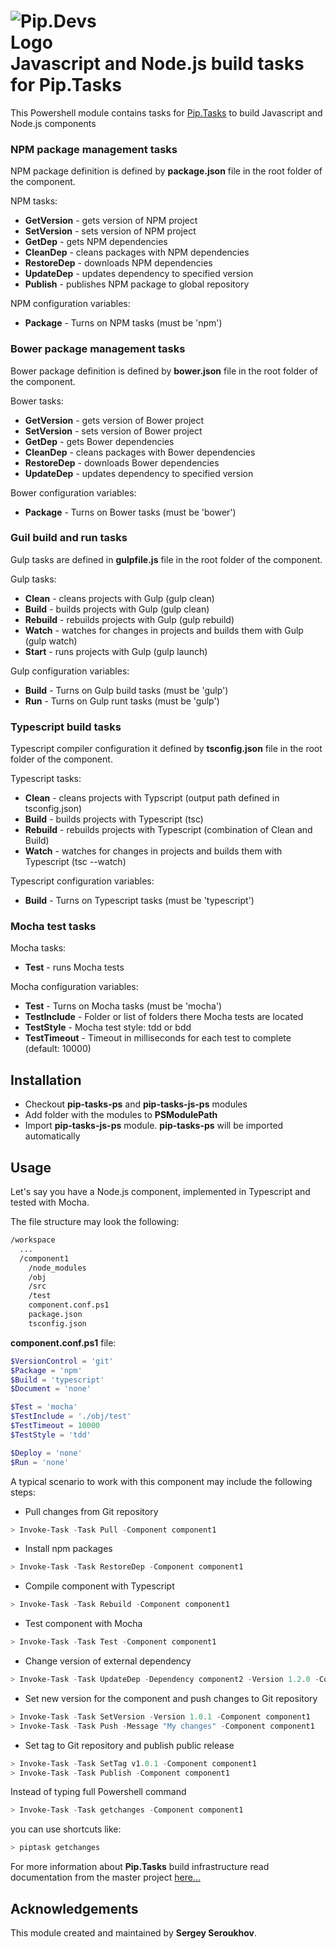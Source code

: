 # <img src="https://github.com/pip-tasks/pip-tasks-ps/raw/master/artifacts/logo.png" alt="Pip.Devs Logo" style="max-width:30%"> <br/> Javascript and Node.js build tasks for Pip.Tasks

This Powershell module contains tasks for [Pip.Tasks](https://github.com/pip-tasks/pip-tasks-ps) to build Javascript and Node.js components

### NPM package management tasks

NPM package definition is defined by **package.json** file in the root folder of the component.

NPM tasks:
* **GetVersion** - gets version of NPM project
* **SetVersion** - sets version of NPM project
* **GetDep** - gets NPM dependencies
* **CleanDep** - cleans packages with NPM dependencies
* **RestoreDep** - downloads NPM dependencies 
* **UpdateDep** - updates dependency to specified version
* **Publish** - publishes NPM package to global repository

NPM configuration variables:
* **Package** - Turns on NPM tasks (must be 'npm')

### Bower package management tasks

Bower package definition is defined by **bower.json** file in the root folder of the component.

Bower tasks:
* **GetVersion** - gets version of Bower project
* **SetVersion** - sets version of Bower project
* **GetDep** - gets Bower dependencies
* **CleanDep** - cleans packages with Bower dependencies
* **RestoreDep** - downloads Bower dependencies
* **UpdateDep** - updates dependency to specified version

Bower configuration variables:
* **Package** - Turns on Bower tasks (must be 'bower')

### Guil build and run tasks

Gulp tasks are defined in **gulpfile.js** file in the root folder of the component.

Gulp tasks:
* **Clean** - cleans projects with Gulp (gulp clean)
* **Build** - builds projects  with Gulp (gulp clean)
* **Rebuild** - rebuilds projects with Gulp (gulp rebuild)
* **Watch** - watches for changes in projects and builds them with Gulp (gulp watch)
* **Start** - runs projects with Gulp (gulp launch)

Gulp configuration variables:
* **Build** - Turns on Gulp build tasks (must be 'gulp')
* **Run** - Turns on Gulp runt tasks (must be 'gulp')

### Typescript build tasks

Typescript compiler configuration it defined by **tsconfig.json** file in the root folder of the component.

Typescript tasks:
* **Clean** - cleans projects with Typscript (output path defined in tsconfig.json)
* **Build** - builds projects  with Typescript (tsc)
* **Rebuild** - rebuilds projects with Typescript (combination of Clean and Build)
* **Watch** - watches for changes in projects and builds them with Typescript (tsc --watch)

Typescript configuration variables:
* **Build** - Turns on Typescript tasks (must be 'typescript')

### Mocha test tasks

Mocha tasks:
* **Test** - runs Mocha tests

Mocha configuration variables:
* **Test** - Turns on Mocha tasks (must be 'mocha')
* **TestInclude** - Folder or list of folders there Mocha tests are located
* **TestStyle** - Mocha test style: tdd or bdd
* **TestTimeout** - Timeout in milliseconds for each test to complete (default: 10000)

## Installation

* Checkout **pip-tasks-ps** and **pip-tasks-js-ps** modules
* Add folder with the modules to **PSModulePath**
* Import **pip-tasks-js-ps** module. **pip-tasks-ps** will be imported automatically

## Usage

Let's say you have a Node.js component, implemented in Typescript and tested with Mocha.

The file structure may look the following:
```bash
/workspace
  ...
  /component1
    /node_modules
    /obj
    /src
    /test
    component.conf.ps1
    package.json
    tsconfig.json
```

**component.conf.ps1** file:
```powershell
$VersionControl = 'git'
$Package = 'npm'
$Build = 'typescript'
$Document = 'none'

$Test = 'mocha'
$TestInclude = './obj/test'
$TestTimeout = 10000
$TestStyle = 'tdd'

$Deploy = 'none'
$Run = 'none'
```

A typical scenario to work with this component may include the following steps:

* Pull changes from Git repository
```powershell
> Invoke-Task -Task Pull -Component component1
```

* Install npm packages
```powershell
> Invoke-Task -Task RestoreDep -Component component1
```

* Compile component with Typescript
```powershell
> Invoke-Task -Task Rebuild -Component component1
```

* Test component with Mocha
```powershell
> Invoke-Task -Task Test -Component component1
```

* Change version of external dependency
```powershell
> Invoke-Task -Task UpdateDep -Dependency component2 -Version 1.2.0 -Component component1
```

* Set new version for the component and push changes to Git repository
```powershell
> Invoke-Task -Task SetVersion -Version 1.0.1 -Component component1
> Invoke-Task -Task Push -Message "My changes" -Component component1
```

* Set tag to Git repository and publish public release
```powershell
> Invoke-Task -Task SetTag v1.0.1 -Component component1
> Invoke-Task -Task Publish -Component component1
```

Instead of typing full Powershell command 
```powershell
> Invoke-Task -Task getchanges -Component component1
```
you can use shortcuts like:
```powershell
> piptask getchanges
```

For more information about **Pip.Tasks** build infrastructure read documentation 
from the master project [here...](https://github.com/pip-tasks/pip-tasks-ps)

## Acknowledgements

This module created and maintained by **Sergey Seroukhov**.
